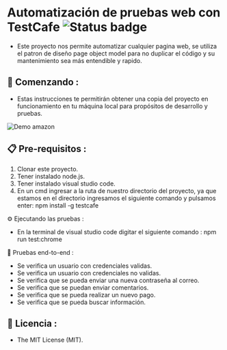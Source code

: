 # Automatización de pruebas web con TestCafe ![Status badge](https://img.shields.io/badge/status-in%20progress-brightgreen)

* Este proyecto nos permite automatizar cualquier pagina web, se utiliza el patron de diseño page object model para no duplicar el código y su mantenimiento sea más entendible y rapido.

## 🚀 Comenzando :

* Estas instrucciones te permitirán obtener una copia del proyecto en funcionamiento en tu máquina local para propósitos de desarrollo y pruebas.

![Demo amazon](http://g.recordit.co/D8iMBrv25f.gif)


## 📋 Pre-requisitos :

1. Clonar este proyecto.
2. Tener instalado node.js.
3. Tener instalado visual studio code.
4. En un cmd ingresar a la ruta de nuestro directorio del proyecto, ya que estamos en el directorio ingresamos el siguiente comando y pulsamos enter:  npm install -g testcafe


⚙ Ejecutando las pruebas :

* En la terminal de visual studio code digitar el siguiente comando : npm run test:chrome


🔩 Pruebas end-to-end :

* Se verifica un usuario con credenciales validas.
* Se verifica un usuario con credenciales no validas.
* Se verifica que se pueda enviar una nueva contraseña al correo.
* Se verifica que se puedan enviar comentarios.
* Se verifica que  se pueda realizar un nuevo pago.
* Se verifica que se pueda buscar información.


## 📜 Licencia :

* The MIT License (MIT).

